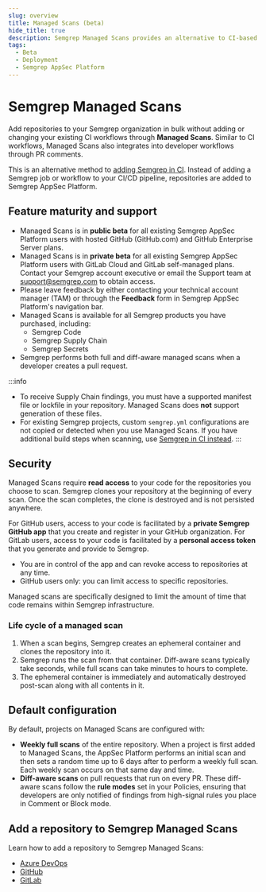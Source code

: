 ```yaml
---
slug: overview
title: Managed Scans (beta)
hide_title: true
description: Semgrep Managed Scans provides an alternative to CI-based workflows. It enables you to add repositories to your Semgrep org in bulk without changing your CI workflows.
tags:
  - Beta
  - Deployment
  - Semgrep AppSec Platform
---
```


# Semgrep Managed Scans

Add repositories to your Semgrep organization in bulk without adding or changing your existing CI workflows through **Managed Scans**. Similar to CI workflows, Managed Scans also integrates into developer workflows through PR comments.

This is an alternative method to [adding Semgrep in CI](/deployment/add-semgrep-to-ci). Instead of adding a Semgrep job or workflow to your CI/CD pipeline, repositories are added to Semgrep AppSec Platform.


## Feature maturity and support

- Managed Scans is in **public beta** for all existing Semgrep AppSec Platform users with hosted GitHub (GitHub.com) and GitHub Enterprise Server plans.
- Managed Scans is in **private beta** for all existing Semgrep AppSec Platform users with GitLab Cloud and GitLab self-managed plans. Contact your Semgrep account executive or email the Support team at [support@semgrep.com](mailto:support@semgrep.com) to obtain access.
- Please leave feedback by either contacting your technical account manager (TAM) or through the **<i class="fa-solid fa-bullhorn"></i> Feedback** form in Semgrep AppSec Platform's navigation bar.
- Managed Scans is available for all Semgrep products you have purchased, including:
    - Semgrep Code
    - Semgrep Supply Chain
    - Semgrep Secrets
- Semgrep performs both full and diff-aware managed scans when a developer creates a pull request.

:::info
- To receive Supply Chain findings, you must have a supported manifest file or lockfile in your repository. Managed Scans does **not** support generation of these files.
- For existing Semgrep projects, custom `semgrep.yml` configurations are not copied or detected when you use Managed Scans. If you have additional build steps when scanning, use [Semgrep in CI instead](/deployment/add-semgrep-to-ci).
:::

## Security

Managed Scans require **read access** to your code for the repositories you choose to scan. Semgrep clones your repository at the beginning of every scan. Once the scan completes, the clone is destroyed and is not persisted anywhere.

For GitHub users, access to your code is facilitated by a **private Semgrep GitHub app** that you create and register in your GitHub organization. For GitLab users, access to your code is facilitated by a **personal access token** that you generate and provide to Semgrep.

- You are in control of the app and can revoke access to repositories at any time.
- GitHub users only: you can limit access to specific repositories.

Managed scans are specifically designed to limit the amount of time that code remains within Semgrep infrastructure.

### Life cycle of a managed scan

1. When a scan begins, Semgrep creates an ephemeral container and clones the repository into it.
1. Semgrep runs the scan from that container. Diff-aware scans typically take seconds, while full scans can take minutes to hours to complete.
1. The ephemeral container is immediately and automatically destroyed post-scan along with all contents in it.

## Default configuration

By default, projects on Managed Scans are configured with:

- **Weekly full scans** of the entire repository. When a project is first added to Managed Scans, the AppSec Platform performs an initial scan and then sets a random time up to 6 days after to perform a weekly full scan. Each weekly scan occurs on that same day and time.
- **Diff-aware scans** on pull requests that run on every PR. These diff-aware scans follow the **rule modes** set in your Policies, ensuring that developers are only notified of findings from high-signal rules you place in Comment or Block mode.

## Add a repository to Semgrep Managed Scans

Learn how to add a repository to Semgrep Managed Scans:

- [Azure DevOps](/deployment/managed-scanning/azure)
- [GitHub](/deployment/managed-scanning/github)
- [GitLab](/deployment/managed-scanning/gitlab)
